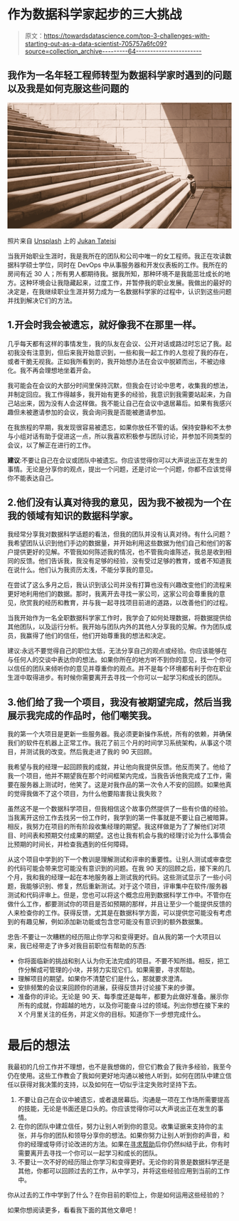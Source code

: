 # 作为数据科学家起步的三大挑战

> 原文：<https://towardsdatascience.com/top-3-challenges-with-starting-out-as-a-data-scientist-705757a6fc09?source=collection_archive---------64----------------------->

## 我作为一名年轻工程师转型为数据科学家时遇到的问题以及我是如何克服这些问题的

![](img/f2c0ce505a88bd39480d0200a127aca1.png)

照片来自 [Unsplash](https://unsplash.com/) 上的 [Jukan Tateisi](https://unsplash.com/@tateisimikito)

当我开始职业生涯时，我是我所在的团队和公司中唯一的女工程师。我正在攻读数据科学硕士学位，同时在 DevOps 中从事服务器和开发仪表板的工作。我所在的房间有近 30 人；所有男人都期待我。据我所知，那种环境不是我能茁壮成长的地方。这种环境会让我隐藏起来，过度工作，并暂停我的职业发展。我做出的最好的决定是，在我继续职业生涯并努力成为一名数据科学家的过程中，认识到这些问题并找到解决它们的方法。

## 1.开会时我会被遗忘，就好像我不在那里一样。

几乎每天都有这样的事情发生，我的队友在会议、公开对话或路过时忘记了我。起初我没有注意到，但后来我开始意识到，一些和我一起工作的人忽视了我的存在，或者干脆无视我。正如我所看到的，我开始想办法在会议中脱颖而出，不被边缘化。我不再会理想地坐着开会。

我可能会在会议的大部分时间里保持沉默，但我会在讨论中思考，收集我的想法，并制定回应。我工作得越多，我开始有更多的经验，我意识到我需要站起来，为自己站出来，因为没有人会这样做。我不能让自己在会议中退居幕后。如果有我感兴趣但未被邀请参加的会议，我会询问我是否能被邀请参加。

在我旅程的早期，我发现很容易被遗忘，如果你放任不管的话。保持安静和不太参与小组对话有助于促进这一点，所以我喜欢积极参与团队讨论，并参加不同类型的会议，以了解正在进行的工作。

**建议**:不要让自己在会议或团队中被遗忘。你应该觉得你可以大声说出正在发生的事情。无论是分享你的观点，提出一个问题，还是讨论一个问题，你都不应该觉得你不能表达自己。

## 2.他们没有认真对待我的意见，因为我不被视为一个在我的领域有知识的数据科学家。

我经常分享我对数据科学话题的看法，但我的团队并没有认真对待。有什么问题？我希望团队认识到他们手边的数据量，并开始利用这些数据为他们自己和他们的客户提供更好的见解。不管我如何陈述我的情况，也不管我向谁陈述，我总是收到相同的反馈。他们告诉我，我没有足够的经验，没有受过足够的教育，或者不知道我在说什么。他们认为我资历太浅，不能分享我的意见。

在尝试了这么多月之后，我认识到该公司并没有打算也没有兴趣改变他们的流程来更好地利用他们的数据。那时，我离开去寻找一家公司，这家公司会尊重我的意见，欣赏我的经历和教育，并与我一起寻找项目前进的道路，以改善他们的过程。

当我开始作为一名全职数据科学家工作时，我学会了如何处理数据，将数据提供给其他团队，以及运行分析。我开始与团队内外的其他人分享我的见解。作为团队成员，我赢得了他们的信任，他们开始尊重我的想法和决定。

建议:永远不要觉得自己的职位太低，无法分享自己的观点或经验。你应该能够在与任何人的交谈中表达你的想法。如果你所在的地方听不到你的意见，找一个你可以信任的团队来倾听你的意见并尊重你的观点。并不是每个环境都有利于你在职业生涯中取得进步。有时候你需要离开去寻找一个你可以一起学习和成长的团队。

## 3.他们给了我一个项目，我没有被期望完成，然后当我展示我完成的作品时，他们嘲笑我。

我的第一个大项目是更新一些服务器。我必须更新操作系统，所有的依赖，并确保我们的软件在机器上正常工作。我花了前三个月的时间学习系统架构，从事这个项目，并测试我的改变。然后我走进了我的 90 天回顾。

我希望与我的经理一起回顾我的成就，并让他向我提供反馈。他反而笑了。他给了我一个项目，他并不期望我在那个时间框架内完成，当我告诉他我完成了工作，需要在服务器上测试时，他笑了。这是对我作品的第一次令人不安的回顾。如果他真的觉得我做不了这个项目，为什么他要陷害我让我失败？

虽然这不是一个数据科学项目，但我相信这个故事仍然提供了一些有价值的经验。当我离开这份工作去找另一份工作时，我学到的第一件事就是不要让自己被暗算。相反，我努力在项目的所有阶段收集经理的期望。我这样做是为了了解他们对项目、时间表和预期交付成果的期望。这也让我有机会与我的经理讨论为什么事情会比预期的时间长，并检查我遇到的任何障碍。

从这个项目中学到的下一个教训是理解测试和评审的重要性。让别人测试或审查您的代码可能会带来您可能没有意识到的问题。在我 90 天的回顾之后，接下来的几个月，我和我的经理一起在本地服务器上测试我的代码。这些测试显示了一些小问题，我能够识别、修复，然后重新测试。对于这个项目，评审集中在软件/服务器测试和代码评审上。但是，您也可以将这个概念应用到数据科学工作中。不管你在做什么工作，都要测试你的项目是否如预期的那样，并且让至少一个能提供反馈的人来检查你的工作。获得反馈，尤其是在数据科学方面，可以提供您可能没有考虑到的有趣见解，例如添加新功能或包含您可能没有意识到的额外数据集。

忠告:不要让一次糟糕的经历阻止你学习和变得更好。自从我的第一个大项目以来，我已经带走了许多对我目前职位有帮助的东西:

*   你将面临新的挑战和别人认为你无法完成的项目。不要不知所措。相反，把工作分解成可管理的小块，并努力实现它们。如果需要，寻求帮助。
*   理解项目的期望。如果你不清楚它们是什么，那就要求澄清。
*   安排频繁的会议来回顾你的进展，获得反馈并讨论接下来的步骤。
*   准备你的评论。无论是 90 天、每季度还是每年，都要为此做好准备。展示你所有的成就，你超越的地方，以及你可能奋斗过的领域。列出你想在接下来的 X 个月里关注的任务，并定义你的目标。知道你下一步想完成什么。

# 最后的想法

我最初的几份工作并不理想，也不是我想做的，但它们教会了我许多经验，我至今仍在使用。这些工作教会了我如何更好地沟通以被他人听到，如何在团队中建立信任以获得对我决策的支持，以及如何在一切似乎注定失败时坚持下去。

1.  不要让自己在会议中被遗忘，或者退居幕后。沟通是一项在工作场所需要提高的技能，无论是书面还是口头的。你应该觉得你可以大声说出正在发生的事情。
2.  在你的团队中建立信任，努力让别人听到你的意见。收集证据来支持你的主张，并与你的团队和领导分享你的想法。如果你努力让别人听到你的声音，和你的经理或导师讨论改进的方法。如果在[寻求帮助](/dont-be-too-proud-to-ask-for-help-76f21d16f318)后你仍然纠结于此，你有时需要离开去寻找一个你可以一起学习和成长的团队。
3.  不要让一次不好的经历阻止你学习和变得更好。无论你的背景是数据科学还是其他，你都可以回顾过去的工作，从中学习，并将这些经验应用到当前的工作中。

你从过去的工作中学到了什么？在你目前的职位上，你是如何运用这些经验的？

如果你想阅读更多，看看我下面的其他文章吧！

</why-you-need-a-data-science-mentor-in-2021-f2ca7372c7a7>  </top-5-lessons-learned-after-hundreds-of-job-applications-fc2ff5a316c6>  </find-simple-solutions-to-the-feedback-you-are-receiving-660a310fe188> 